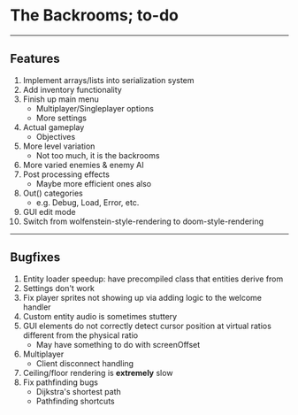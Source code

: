 # The Backrooms; to-do

---
## Features
1. Implement arrays/lists into serialization system
1. Add inventory functionality
1. Finish up main menu
    - Multiplayer/Singleplayer options
    - More settings
1. Actual gameplay
    - Objectives
1. More level variation
    - Not too much, it is the backrooms
1. More varied enemies & enemy AI
1. Post processing effects
    - Maybe more efficient ones also
1. Out() categories
    - e.g. Debug, Load, Error, etc.
1. GUI edit mode
1. Switch from wolfenstein-style-rendering to doom-style-rendering

---
## Bugfixes
1. Entity loader speedup: have precompiled class that entities derive from
1. Settings don't work
1. Fix player sprites not showing up via adding logic to the welcome handler
1. Custom entity audio is sometimes stuttery
1. GUI elements do not correctly detect cursor position at virtual ratios different from the physical ratio
    - May have something to do with screenOffset
1. Multiplayer
    - Client disconnect handling
1. Ceiling/floor rendering is **extremely** slow
1. Fix pathfinding bugs
    - Dijkstra's shortest path
    - Pathfinding shortcuts